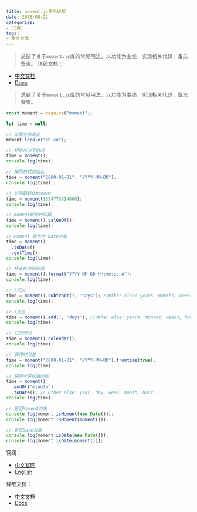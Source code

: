 ```yaml
---
title: moment.js使用详解
date: 2018-08-21
categories:
- JS库
tags:
- 第三方库
---
```


> 总结了关于`moment.js`库的常见用法，以功能为主线，实现相关代码，备忘备查。
详细文档：

- [中文文档](http://momentjs.cn/docs/)
- [Docs](http://momentjs.com/docs/)

<!-- more -->

> 总结了关于`moment.js`库的常见用法，以功能为主线，实现相关代码，备忘备查。

```javascript
const moment = require("moment");

let time = null;

// 设置全局语言
moment.locale("zh-cn");

// 初始化当下时间
time = moment();
console.log(time);

// 按照格式初始化
time = moment("2000-01-01", "YYYY-MM-DD");
console.log(time);

// 时间戳转化moment
time = moment(1534773314000);
console.log(time);

// moment转化时间戳
time = moment().valueOf();
console.log(time);

// Moment 转化为 Date对象
time = moment()
  .toDate()
  .getTime();
console.log(time);

// 格式化当前时间
time = moment().format("YYYY-MM-DD HH:mm:ss A");
console.log(time);

// 7天前
time = moment().subtract(7, "days"); //Other else: years, months, weeks, hours, minutes, seconds, milliseconds
console.log(time);

// 7天后
time = moment().add(7, "days"); //Other else: years, months, weeks, hours, minutes, seconds, milliseconds
console.log(time);

// 日历时间
time = moment().calendar();
console.log(time);

// 获得时间差
time = moment("2000-01-01", "YYYY-MM-DD").fromtime(true);
console.log(time);

// 获得今天结束时间
time = moment()
  .endOf("minute")
  .toDate(); // Other else: year, day, week, month, hour...
console.log(time);

// 是否Moment对象
console.log(moment.isMoment(new Date()));
console.log(moment.isMoment(moment()));

// 是否Date对象
console.log(moment.isDate(new Date()));
console.log(moment.isDate(moment()));
```

官网：

- [中文官网](http://momentjs.cn/)
- [English](http://momentjs.com/)

详细文档：

- [中文文档](http://momentjs.cn/docs/)
- [Docs](http://momentjs.com/docs/)
